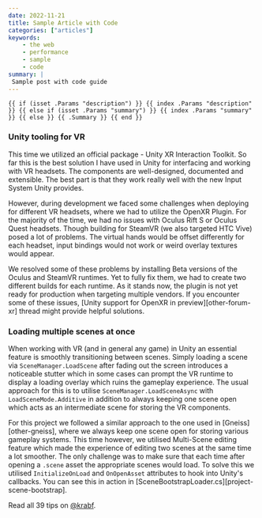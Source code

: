 ```yaml
---
date: 2022-11-21
title: Sample Article with Code
categories: ["articles"]
keywords:
    - the web
    - performance
    - sample
    - code
summary: |
 Sample post with code guide
---
```



`{{ if (isset .Params "description") }}
    {{ index .Params "description" }}
{{ else if (isset .Params "summary") }}
    {{ index .Params "summary" }}
{{ else }}
    {{ .Summary }}
{{ end }}`

### Unity tooling for VR
This time we utilized an official package - Unity XR Interaction Toolkit. So far this is the best solution I have used in Unity for interfacing and working with VR headsets. The components are well-designed, documented and extensible. The best part is that they work really well with the new Input System Unity provides.

However, during development we faced some challenges when deploying for different VR headsets, where we had to utilize the OpenXR Plugin. For the majority of the time, we had no issues with Oculus Rift S or Oculus Quest headsets. Though building for SteamVR (we also targeted HTC Vive) posed a lot of problems. The virtual hands would be offset differently for each headset, input bindings would not work or weird overlay textures would appear.

We resolved some of these problems by installing Beta versions of the Oculus and SteamVR runtimes. Yet to fully fix them, we had to create two different builds for each runtime. As it stands now, the plugin is not yet ready for production when targeting multiple vendors. If you encounter some of these issues, [Unity support for OpenXR in preview][other-forum-xr] thread might provide helpful solutions.

### Loading multiple scenes at once
When working with VR (and in general any game) in Unity an essential feature is smoothly transitioning between scenes. Simply loading a scene via `SceneManager.LoadScene` after fading out the screen introduces a noticeable stutter which in some cases can prompt the VR runtime to display a loading overlay which ruins the gameplay experience. The usual approach for this is to utilise `SceneManager.LoadSceneAsync` with `LoadSceneMode.Additive` in addition to always keeping one scene open which acts as an intermediate scene for storing the VR components.

For this project we followed a similar approach to the one used in [Gneiss][other-gneiss], where we always keep one scene open for storing various gameplay systems. This time however, we utilised Multi-Scene editing feature which made the experience of editing two scenes at the same time a lot smoother. The only challenge was to make sure that each time after opening a `.scene` asset the appropriate scenes would load. To solve this we utilised `InitializeOnLoad` and `OnOpenAsset` attributes to hook into Unity's callbacks. You can see this in action in [SceneBootstrapLoader.cs][project-scene-bootstrap].

Read all 39 tips on [@krabf](https://www.krabf.com).